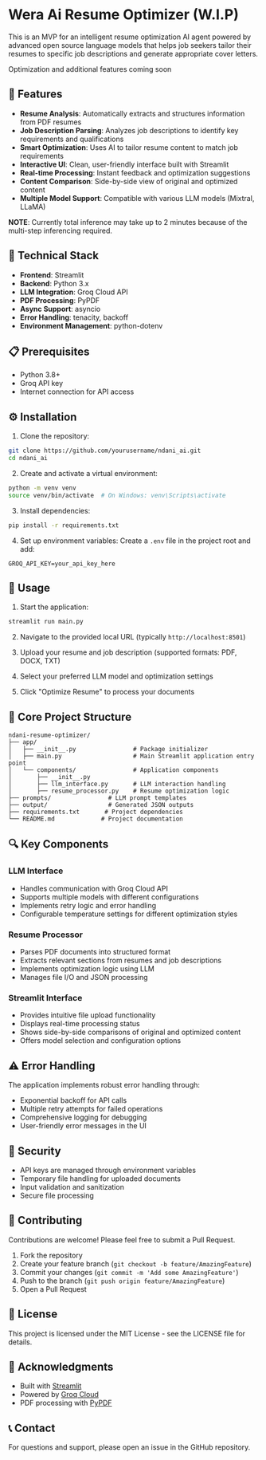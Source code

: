 # Wera Ai Resume Optimizer (W.I.P)

This is an MVP for an intelligent resume optimization AI agent powered by advanced open source language models that helps job seekers tailor their resumes to specific job descriptions and generate appropriate cover letters.

Optimization and additional features coming soon

## 🌟 Features

- **Resume Analysis**: Automatically extracts and structures information from PDF resumes
- **Job Description Parsing**: Analyzes job descriptions to identify key requirements and qualifications
- **Smart Optimization**: Uses AI to tailor resume content to match job requirements
- **Interactive UI**: Clean, user-friendly interface built with Streamlit
- **Real-time Processing**: Instant feedback and optimization suggestions
- **Content Comparison**: Side-by-side view of original and optimized content
- **Multiple Model Support**: Compatible with various LLM models (Mixtral, LLaMA)

**NOTE**: Currently total inference may take up to 2 minutes because of the multi-step inferencing required.

## 🔧 Technical Stack

- **Frontend**: Streamlit
- **Backend**: Python 3.x
- **LLM Integration**: Groq Cloud API
- **PDF Processing**: PyPDF
- **Async Support**: asyncio
- **Error Handling**: tenacity, backoff
- **Environment Management**: python-dotenv

## 📋 Prerequisites

- Python 3.8+
- Groq API key
- Internet connection for API access

## ⚙️ Installation

1. Clone the repository:
```bash
git clone https://github.com/yourusername/ndani_ai.git
cd ndani_ai
```

2. Create and activate a virtual environment:
```bash
python -m venv venv
source venv/bin/activate  # On Windows: venv\Scripts\activate
```

3. Install dependencies:
```bash
pip install -r requirements.txt
```

4. Set up environment variables:
Create a `.env` file in the project root and add:
```
GROQ_API_KEY=your_api_key_here
```

## 🚀 Usage

1. Start the application:
```bash
streamlit run main.py
```

2. Navigate to the provided local URL (typically `http://localhost:8501`)

3. Upload your resume and job description (supported formats: PDF, DOCX, TXT)

4. Select your preferred LLM model and optimization settings

5. Click "Optimize Resume" to process your documents

## 📁 Core Project Structure

```
ndani-resume-optimizer/
├── app/
│   ├── __init__.py                # Package initializer
│   ├── main.py                    # Main Streamlit application entry point
│   └── components/                # Application components
│       ├── __init__.py
│       ├── llm_interface.py       # LLM interaction handling
│       ├── resume_processor.py    # Resume optimization logic
├── prompts/                # LLM prompt templates
├── output/                 # Generated JSON outputs
├── requirements.txt       # Project dependencies
└── README.md             # Project documentation
```

## 🔍 Key Components

### LLM Interface
- Handles communication with Groq Cloud API
- Supports multiple models with different configurations
- Implements retry logic and error handling
- Configurable temperature settings for different optimization styles

### Resume Processor
- Parses PDF documents into structured format
- Extracts relevant sections from resumes and job descriptions
- Implements optimization logic using LLM
- Manages file I/O and JSON processing

### Streamlit Interface
- Provides intuitive file upload functionality
- Displays real-time processing status
- Shows side-by-side comparisons of original and optimized content
- Offers model selection and configuration options

## ⚠️ Error Handling

The application implements robust error handling through:
- Exponential backoff for API calls
- Multiple retry attempts for failed operations
- Comprehensive logging for debugging
- User-friendly error messages in the UI

## 🔐 Security

- API keys are managed through environment variables
- Temporary file handling for uploaded documents
- Input validation and sanitization
- Secure file processing

## 🤝 Contributing

Contributions are welcome! Please feel free to submit a Pull Request.

1. Fork the repository
2. Create your feature branch (`git checkout -b feature/AmazingFeature`)
3. Commit your changes (`git commit -m 'Add some AmazingFeature'`)
4. Push to the branch (`git push origin feature/AmazingFeature`)
5. Open a Pull Request

## 📄 License

This project is licensed under the MIT License - see the LICENSE file for details.

## 🙏 Acknowledgments

- Built with [Streamlit](https://streamlit.io/)
- Powered by [Groq Cloud](https://groq.com/)
- PDF processing with [PyPDF](https://pypdf.readthedocs.io/)

## 📞 Contact

For questions and support, please open an issue in the GitHub repository.
